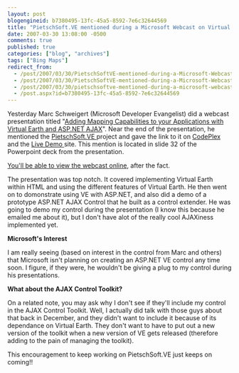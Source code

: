 ```yaml
---
layout: post
blogengineid: b7380495-13fc-45a5-8592-7e6c32644569
title: "PietschSoft.VE mentioned during a Microsoft Webcast on Virtual Earth yesterday"
date: 2007-03-30 13:08:00 -0500
comments: true
published: true
categories: ["blog", "archives"]
tags: ["Bing Maps"]
redirect_from: 
  - /post/2007/03/30/PietschSoftVE-mentioned-during-a-Microsoft-Webcast-on-Virtual-Earth-yesterday.aspx
  - /post/2007/03/30/PietschSoftVE-mentioned-during-a-Microsoft-Webcast-on-Virtual-Earth-yesterday
  - /post/2007/03/30/pietschsoftve-mentioned-during-a-microsoft-webcast-on-virtual-earth-yesterday
  - /post.aspx?id=b7380495-13fc-45a5-8592-7e6c32644569
---
```

<!-- more -->


Yesterday Marc Schweigert (Microsoft Developer Evangelist) did a webcast presentation titled &quot;<a href="http://blogs.msdn.com/publicsector/archive/2007/03/30/webcast-follow-up-adding-mapping-capabilities-to-your-applications-with-virtual-earth-asp-net-ajax-march.aspx">Adding Mapping Capabilities to your Applications with Virtual Earth and ASP.NET AJAX</a>&quot;. Near the end of the presentation, he mentioned the <a href="http://codeplex.com/PietschSoftVE3">PietschSoft.VE </a>project and gave the link to it on <a href="http://codeplex.com/PietschSoftVE3">CodePlex</a> and the <a href="/product/ve">Live Demo </a>site. This mention is located in slide 32 of the Powerpoint deck from the presentation.



<a href="https://msevents.microsoft.com/CUI/WebCastEventDetails.aspx?culture=en-US&amp;EventID=1032331003&amp;CountryCode=US">You&#39;ll be able to view the webcast online</a>, after the fact.



The presentation was top notch. It covered implementing Virtual Earth within HTML and using the different features of Virtual Earth. He then went on to domonstrate using VE with ASP.NET, and also did a demo of a prototype ASP.NET AJAX Control that he built as a control extender. He was going to demo my control during the presentation (I know this because he emailed me about it), but I don&#39;t have alot of the really cool AJAXiness implemented yet.



**Microsoft&#39;s Interest**



I am really seeing (based on interest in the control from Marc and others) that Microsoft isn&#39;t planning on creating an ASP.NET VE control any time soon. I figure, if they were, he wouldn&#39;t be giving a plug to my control during his presentations.



**What about the AJAX Control Toolkit?**



On a related note, you may ask why I don&#39;t see if they&#39;ll include my control in the AJAX Control Toolkit. Well, I actually did talk with those guys about that back in December, and they didn&#39;t want to include it because of its dependance on Virtual Earth. They don&#39;t want to have to put out a new version of the toolkit when a new version of VE gets released (therefore adding to the pain of managing the toolkit).



This encouragement to keep working on PietschSoft.VE just keeps on coming!!

